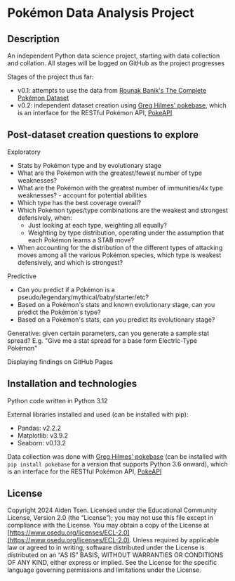 # Pokémon Data Analysis Project

## Description
An independent Python data science project, starting with data collection and collation. All stages will be logged on GitHub as the project progresses

Stages of the project thus far:
- v0.1: attempts to use the data from [Rounak Banik's The Complete Pokémon Dataset](https://www.kaggle.com/datasets/rounakbanik/pokemon)
- v0.2: independent dataset creation using [Greg Hilmes' pokebase](https://github.com/PokeAPI/pokebase), which is an interface for the RESTful Pokémon API, [PokeAPI](https://pokeapi.co/)

## Post-dataset creation questions to explore

Exploratory
- Stats by Pokémon type and by evolutionary stage
- What are the Pokémon with the greatest/fewest number of type weaknesses?
- What are the Pokémon with the greatest number of immunities/4x type weaknesses? - account for potential abilities
- Which type has the best coverage overall?
- Which Pokémon types/type combinations are the weakest and strongest defensively, when:
  - Just looking at each type, weighting all equally?
  - Weighting by type distribution, operating under the assumption that each Pokémon learns a STAB move?
- When accounting for the distribution of the different types of attacking moves among all the various Pokémon species, which type is weakest defensively, and which is strongest?

Predictive
- Can you predict if a Pokémon is a pseudo/legendary/mythical/baby/starter/etc?
- Based on a Pokémon's stats and known evolutionary stage, can you predict the Pokémon's type?
- Based on a Pokémon's stats, can you predict its evolutionary stage?

Generative: given certain parameters, can you generate a sample stat spread?
E.g. "Give me a stat spread for a base form Electric-Type Pokémon"

Displaying findings on GitHub Pages

## Installation and technologies
Python code written in Python 3.12

External libraries installed and used (can be installed with pip):
- Pandas: v2.2.2
- Matplotlib: v3.9.2
- Seaborn: v0.13.2

Data collection was done with [Greg Hilmes' pokebase](https://github.com/PokeAPI/pokebase) (can be installed with `pip install pokebase` for a version that supports Python 3.6 onward), which is an interface for the RESTful Pokémon API, [PokeAPI](https://pokeapi.co/)

## License
Copyright 2024 Aiden Tsen. Licensed under the Educational Community License, Version 2.0 (the “License”); you may not use this file except in compliance with the License. You may obtain a copy of the License at [https://www.osedu.org/licenses/ECL-2.0](https://www.osedu.org/licenses/ECL-2.0). Unless required by applicable law or agreed to in writing, software distributed under the License is distributed on an “AS IS” BASIS, WITHOUT WARRANTIES OR CONDITIONS OF ANY KIND, either express or implied. See the License for the specific language governing permissions and limitations under the License.